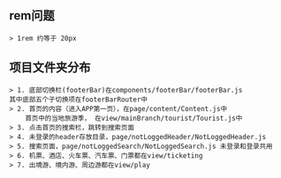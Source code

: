 ## rem问题
    > 1rem 约等于 20px
## 项目文件夹分布
    > 1. 底部切换栏(footerBar)在components/footerBar/footerBar.js
    其中底部五个子切换项在footerBarRouter中
    > 2. 首页的内容（进入APP第一页），在page/content/Content.js中
        首页中的当地旅游季， 在view/mainBranch/tourist/Tourist.js中
    > 3. 点击首页的搜索栏，跳转到搜索页面
    > 4. 未登录的header存放目录，page/notLoggedHeader/NotLoggedHeader.js
    > 5. 搜索页面，page/notLoggedSearch/NotLoggedSearch.js 未登录和登录共用
    > 6. 机票、酒店、火车票、汽车票、门票都在view/ticketing 
    > 7. 出境游、境内游、周边游都在view/play
    
